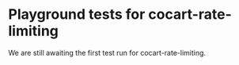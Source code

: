 # Playground tests for cocart-rate-limiting
We are still awaiting the first test run for cocart-rate-limiting.
